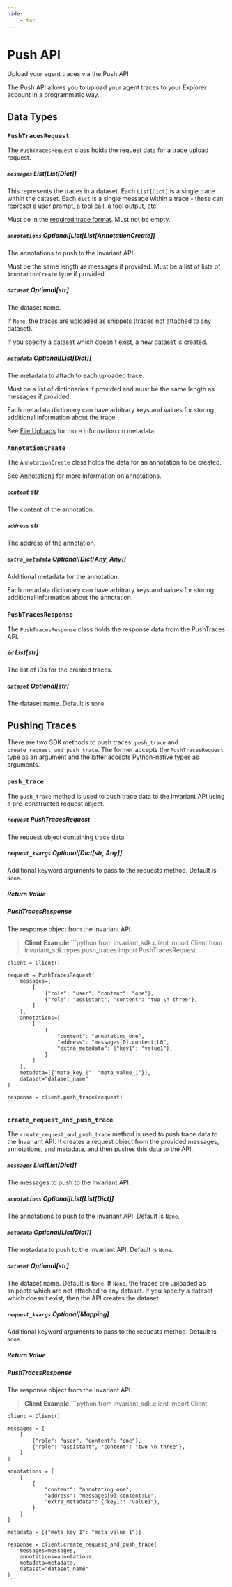 ```yaml
---
hide:
    - toc
---
```


# Push API

<div class='subtitle'>Upload your agent traces via the Push API</div>

The Push API allows you to upload your agent traces to your Explorer account in a programmatic way.

## Data Types

### `PushTracesRequest`

The `PushTracesRequest` class holds the request data for a trace upload request.

<!-- - **messages** (`List[List[Dict]]`): The messages to push to the Invariant API.
- **annotations** (`Optional[List[List[AnnotationCreate]]]`): The annotations to push to the Invariant API. Default is `None`.
- **dataset** (`Optional[str]`): The dataset name. Default is `None`.
- **metadata** (`Optional[List[Dict]]`): The metadata to push to the Invariant API. Default is `None`. -->

##### `messages` <span class='type'>List[List[Dict]]</span> <span class='required'/>

This represents the traces in a dataset. Each `List[Dict]` is a single trace within the dataset. Each `dict` is a single message within a trace - these can represet a user prompt, a tool call, a tool output, etc.

Must be in the [required trace format](../trace-format.md). Must not be empty.

##### `annotations` <span class='type'>Optional[List[List[AnnotationCreate]]</span> <span class='optional'/>

The annotations to push to the Invariant API. 

Must be the same length as messages if provided. Must be a list of lists of `AnnotationCreate` type if provided.

##### `dataset` <span class='type'>Optional[str]</span> <span class='optional'/>

The dataset name. 

If `None`, the traces are uploaded as snippets (traces not attached to any dataset).

If you specify a dataset which doesn't exist, a new dataset is created.

##### `metadata` <span class='type'>Optional[List[Dict]]</span> <span class='optional'/>

The metadata to attach to each uploaded trace.

Must be a list of dictionaries if provided and must be the same length as messages if provided.

Each metadata dictionary can have arbitrary keys and values for storing additional information about the trace.

See [File Uploads](file-uploads.md) for more information on metadata.

### `AnnotationCreate`

The `AnnotationCreate` class holds the data for an annotation to be created.

See [Annotations](../annotations.md) for more information on annotations.

##### `content` <span class='type'>str</span> <span class='required'/>

The content of the annotation.

##### `address` <span class='type'>str</span> <span class='required'/>

The address of the annotation.

##### `extra_metadata` <span class='type'>Optional[Dict[Any, Any]]</span> <span class='optional'/>

Additional metadata for the annotation.

Each metadata dictionary can have arbitrary keys and values for storing additional information about the annotation.

### `PushTracesResponse`

The `PushTracesResponse` class holds the response data from the PushTraces API.

##### `id` <span class='type'>List[str]</span> <span class='required'/>

The list of IDs for the created traces.

##### `dataset` <span class='type'>Optional[str]</span> <span class='optional'/>

The dataset name. Default is `None`.


## Pushing Traces

There are two SDK methods to push traces: `push_trace` and `create_request_and_push_trace`. The former accepts the `PushTracesRequest` type as an argument and the latter accepts Python-native types as arguments.

### `push_trace` 
The `push_trace` method is used to push trace data to the Invariant API using a pre-constructed request object.

##### `request` <span class='type'>PushTracesRequest</span> <span class='required'/>

The request object containing trace data.

##### `request_kwargs` <span class='type'>Optional[Dict[str, Any]]</span> <span class='optional'/>

Additional keyword arguments to pass to the requests method. Default is `None`.

##### Return Value

##### <span class='type'>PushTracesResponse</span>

The response object from the Invariant API.

> **Client Example**
    ```python
    from invariant_sdk.client import Client
    from invariant_sdk.types.push_traces import PushTracesRequest

    client = Client()

    request = PushTracesRequest(
        messages=[
            [
                {"role": "user", "content": "one"},
                {"role": "assistant", "content": "two \n three"},
            ]
        ],
        annotations=[
            [
                {
                    "content": "annotating one",
                    "address": "messages[0].content:L0",
                    "extra_metadata": {"key1": "value1"},
                }
            ]
        ],
        metadata=[{"meta_key_1": "meta_value_1"}],
        dataset="dataset_name"
    )

    response = client.push_trace(request)
    ```

### `create_request_and_push_trace`

The `create_request_and_push_trace` method is used to push trace data to the Invariant API. It creates a request object from the provided messages, annotations, and metadata, and then pushes this data to the API.

##### `messages` <span class='type'>List[List[Dict]]</span> <span class='required'/>

The messages to push to the Invariant API.

##### `annotations` <span class='type'>Optional[List[List[Dict]]</span> <span class='optional'/>

The annotations to push to the Invariant API. Default is `None`.

##### `metadata` <span class='type'>Optional[List[Dict]]</span> <span class='optional'/>

The metadata to push to the Invariant API. Default is `None`.

##### `dataset` <span class='type'>Optional[str]</span> <span class='optional'/>

The dataset name. Default is `None`. If `None`, the traces are uploaded as snippets which are not attached to any dataset. If you specify a dataset which doesn't exist, then the API creates the dataset.

##### `request_kwargs` <span class='type'>Optional[Mapping]</span> <span class='optional'/>

Additional keyword arguments to pass to the requests method. Default is `None`.

##### Return Value

##### <span class='type'>PushTracesResponse</span>

The response object from the Invariant API.

> **Client Example**
    ```python
    from invariant_sdk.client import Client

    client = Client()

    messages = [
        [
            {"role": "user", "content": "one"},
            {"role": "assistant", "content": "two \n three"},
        ]
    ]

    annotations = [
        [
            {
                "content": "annotating one",
                "address": "messages[0].content:L0",
                "extra_metadata": {"key1": "value1"},
            }
        ]
    ]

    metadata = [{"meta_key_1": "meta_value_1"}]

    response = client.create_request_and_push_trace(
        messages=messages,
        annotations=annotations,
        metadata=metadata,
        dataset="dataset_name"
    )
    ```
